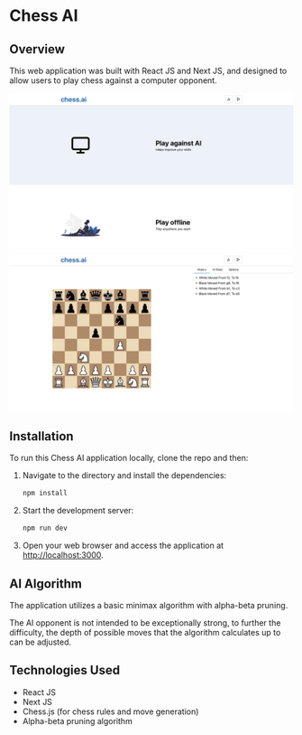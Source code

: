 # Chess AI

## Overview

This web application was built with React JS and Next JS, and designed to allow users to play chess against a computer opponent.

![Chess AI Screenshot](public/homepage.png)
![Chess AI Screenshot](public/gameplay.png)

## Installation

To run this Chess AI application locally, clone the repo and then:

1. Navigate to the directory and install the dependencies:

   ```bash
   npm install
   ```

2. Start the development server:

   ```bash
   npm run dev
   ```

3. Open your web browser and access the application at [http://localhost:3000](http://localhost:3000).

## AI Algorithm

The application utilizes a basic minimax algorithm with alpha-beta pruning.

The AI opponent is not intended to be exceptionally strong, to further the difficulty, the depth of possible moves that the algorithm calculates up to can be adjusted.

## Technologies Used

- React JS
- Next JS
- Chess.js (for chess rules and move generation)
- Alpha-beta pruning algorithm
